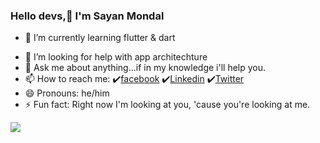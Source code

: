 ### Hello devs,👋 I'm Sayan Mondal

<!--
- 🔭 I’m currently working on ... -->
- 🌱 I’m currently learning flutter & dart 
<!-- - 👯 I’m looking to collaborate on ... -->
- 🤔 I’m looking for help with app architechture
- 💬 Ask me about anything...if in my knowledge i'll help you.
- 📫 How to reach me: ✔️[facebook](https://www.facebook.com/sayan.mondal.9843499?ref=bookmarks) ✔️[Linkedin](https://www.linkedin.com/in/sayan-mondal-736971170/) ✔️[Twitter](https://twitter.com/SayanMo117)
- 😄 Pronouns: he/him
- ⚡ Fun fact: Right now I'm looking at you, 'cause you're looking at me. 

<img src= "https://github-readme-stats.vercel.app/api?username=sayanmondal31&&show_icons=true&title_color=578212&icon_color=60950d&text_color=225b2d&bg_color=a2de96">
